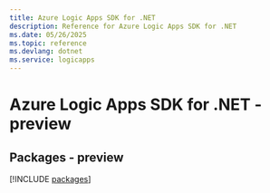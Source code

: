 ```yaml
---
title: Azure Logic Apps SDK for .NET
description: Reference for Azure Logic Apps SDK for .NET
ms.date: 05/26/2025
ms.topic: reference
ms.devlang: dotnet
ms.service: logicapps
---
```

# Azure Logic Apps SDK for .NET - preview
## Packages - preview
[!INCLUDE [packages](logic-apps-index.md)]